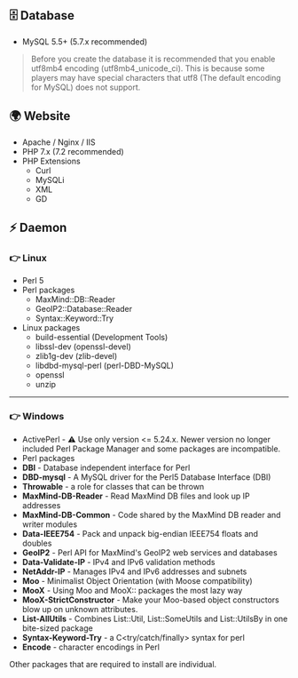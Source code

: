 ## 🗄 Database
* MySQL 5.5+ (5.7.x recommended)
> Before you create the database it is recommended that you enable utf8mb4 encoding (utf8mb4_unicode_ci). This is because some players may have special characters that utf8 (The default encoding for MySQL) does not support.
## 🌍 Website
* Apache / Nginx / IIS
* PHP 7.x (7.2 recommended)
* PHP Extensions
  * Curl
  * MySQLi
  * XML
  * GD
## ⚡️ Daemon

### 👉 Linux
* Perl 5
* Perl packages
  * MaxMind::DB::Reader
  * GeoIP2::Database::Reader
  * Syntax::Keyword::Try
* Linux packages
  * build-essential (Development Tools)
  * libssl-dev (openssl-devel)
  * zlib1g-dev (zlib-devel)
  * libdbd-mysql-perl (perl-DBD-MySQL)
  * openssl
  * unzip

***

### 👉 Windows
* ActivePerl - ⚠️ Use only version <= 5.24.x. Newer version no longer included Perl Package Manager and some packages are incompatible.
* Perl packages
* **DBI** - Database independent interface for Perl
* **DBD-mysql** - A MySQL driver for the Perl5 Database Interface (DBI)
* **Throwable** - a role for classes that can be thrown
* **MaxMind-DB-Reader** - Read MaxMind DB files and look up IP addresses
* **MaxMind-DB-Common** - Code shared by the MaxMind DB reader and writer modules
* **Data-IEEE754** - Pack and unpack big-endian IEEE754 floats and doubles
* **GeoIP2** - Perl API for MaxMind's GeoIP2 web services and databases
* **Data-Validate-IP** - IPv4 and IPv6 validation methods
* **NetAddr-IP** - Manages IPv4 and IPv6 addresses and subnets
* **Moo** - Minimalist Object Orientation (with Moose compatibility)
* **MooX** - Using Moo and MooX:: packages the most lazy way
* **MooX-StrictConstructor** - Make your Moo-based object constructors blow up on unknown attributes.
* **List-AllUtils** - Combines List::Util, List::SomeUtils and List::UtilsBy in one bite-sized package
* **Syntax-Keyword-Try** - a C<try/catch/finally> syntax for perl
* **Encode** - character encodings in Perl

 Other packages that are required to install are individual.